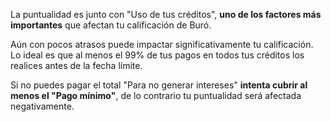 La puntualidad es junto con "Uso de tus créditos", **uno de los factores más importantes** que afectan tu calificación de Buró.

Aún con pocos atrasos puede impactar significativamente tu calificación. Lo ideal es que al menos el 99% de tus pagos en todos tus créditos los realices antes de la fecha límite.

Si no puedes pagar el total "Para no generar intereses" **intenta cubrir al menos el "Pago mínimo"**, de lo contrario tu puntualidad será afectada negativamente.
